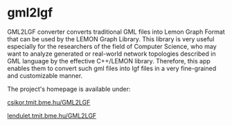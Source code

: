 gml2lgf
=======

GML2LGF converter converts traditional GML files into Lemon Graph Format that can be used by the LEMON Graph Library. This library is very useful especially for the researchers of the field of Computer Science, who may want to analyze generated or real-world network topologies described in GML language by the effective C++/LEMON library. Therefore, this app enables them to convert such gml files into lgf files in a very fine-grained and customizable manner.

The project's homepage is available under:


[csikor.tmit.bme.hu/GML2LGF](http://csikor.tmit.bme.hu/GML2LGF)


[lendulet.tmit.bme.hu/GML2LGF](http://lendulet.tmit.bme.hu/GML2LGF/)
